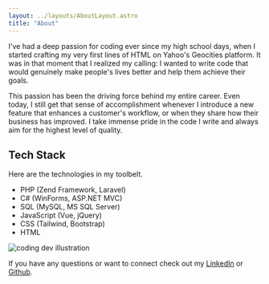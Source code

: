 ```yaml
---
layout: ../layouts/AboutLayout.astro
title: "About"
---
```


I've had a deep passion for coding ever since my high school days, when I started crafting my very first lines of HTML on Yahoo's Geocities platform. It was in that moment that I realized my calling: I wanted to write code that would genuinely make people's lives better and help them achieve their goals.

This passion has been the driving force behind my entire career. Even today, I still get that sense of accomplishment whenever I introduce a new feature that enhances a customer's workflow, or when they share how their business has improved. I take immense pride in the code I write and always aim for the highest level of quality.

## Tech Stack

Here are the technologies in my toolbelt.

- PHP (Zend Framework, Laravel)
- C# (WinForms, ASP.NET MVC)
- SQL (MySQL, MS SQL Server)
- JavaScript (Vue, jQuery)
- CSS (Tailwind, Bootstrap)
- HTML

<div>
  <img src="/assets/me.jpg" style="object-position: 50% 0px;" class="object-none w-48 h-48 rounded-full" alt="coding dev illustration">
</div>

If you have any questions or want to connect check out my [LinkedIn](https://www.linkedin.com/in/justinbezanson/) or [Github](https://github.com/justinbezanson).
